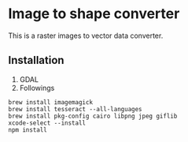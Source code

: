 # Image to shape converter

This is a raster images to vector data converter.

## Installation

1. GDAL
1. Followings

```
brew install imagemagick
brew install tesseract --all-languages
brew install pkg-config cairo libpng jpeg giflib
xcode-select --install
npm install
```
